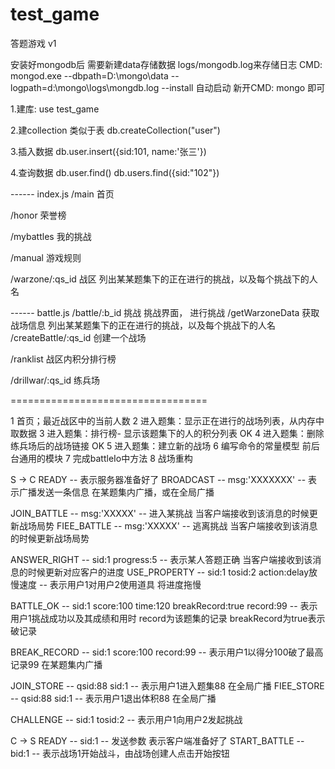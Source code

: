 test_game
=========
答题游戏 v1

安装好mongodb后 需要新建data存储数据 logs/mongodb.log来存储日志
CMD: mongod.exe --dbpath=D:\mongo\data --logpath=d:\mongo\logs\mongdb.log --install 自动启动
新开CMD: mongo 即可

1.建库: 
use test_game

2.建collection  类似于表
db.createCollection("user")

3.插入数据 
db.user.insert({sid:101, name:'张三'})

4.查询数据
db.user.find()
db.users.find({sid:"102"})


------  index.js
/main   首页

/honor 荣誉榜

/mybattles  我的挑战

/manual 游戏规则

/warzone/:qs_id  战区  列出某某题集下的正在进行的挑战，以及每个挑战下的人名


------ battle.js
/battle/:b_id  挑战 挑战界面， 进行挑战
/getWarzoneData 获取战场信息 列出某某题集下的正在进行的挑战，以及每个挑战下的人名
/createBattle/:qs_id 创建一个战场


/ranklist 战区内积分排行榜

/drillwar/:qs_id  练兵场



==================================

1 首页；最近战区中的当前人数
2 进入题集：显示正在进行的战场列表，从内存中取数据
3 进入题集：排行榜- 显示该题集下的人的积分列表 OK
4 进入题集：删除练兵场后的战场链接 OK
5 进入题集：建立新的战场
6 编写命令的常量模型 前后台通用的模块
7 完成battleIo中方法
8 战场重构


S -> C
READY -- 表示服务器准备好了
BROADCAST -- msg:'XXXXXXX'  -- 表示广播发送一条信息  在某题集内广播，或在全局广播

JOIN_BATTLE -- msg:'XXXXX' --  进入某挑战  当客户端接收到该消息的时候更新战场局势
FIEE_BATTLE -- msg:'XXXXX' --  逃离挑战  当客户端接收到该消息的时候更新战场局势

ANSWER_RIGHT -- sid:1 progress:5 -- 表示某人答题正确 当客户端接收到该消息的时候更新对应客户的进度
USE_PROPERTY -- sid:1 tosid:2 action:delay放慢速度 -- 表示用户1对用户2使用道具 将进度拖慢

BATTLE_OK -- sid:1 score:100 time:120 breakRecord:true record:99
-- 表示用户1挑战成功以及其成绩和用时 record为该题集的记录 breakRecord为true表示破记录

BREAK_RECORD -- sid:1 score:100 record:99 -- 表示用户1以得分100破了最高记录99  在某题集内广播

JOIN_STORE -- qsid:88 sid:1 -- 表示用户1进入题集88 在全局广播
FIEE_STORE -- qsid:88 sid:1 -- 表示用户1退出体积88 在全局广播

CHALLENGE -- sid:1 tosid:2 -- 表示用户1向用户2发起挑战

C -> S
READY -- sid:1  -- 发送参数 表示客户端准备好了
START_BATTLE -- bid:1 -- 表示战场1开始战斗，由战场创建人点击开始按钮

